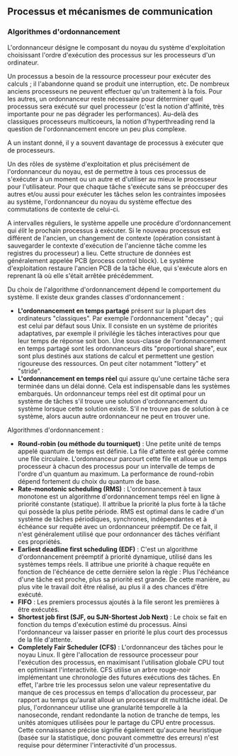 ## Processus et mécanismes de communication

### Algorithmes d'ordonnancement

L'ordonnanceur désigne le composant du noyau du système d'exploitation choisissant l'ordre
d'exécution des processus sur les processeurs d'un ordinateur.

Un processus a besoin de la ressource processeur pour exécuter des calculs ; il l'abandonne quand se
produit une interruption, etc. De nombreux anciens processeurs ne peuvent effectuer qu'un traitement
à la fois. Pour les autres, un ordonnanceur reste nécessaire pour déterminer quel processus sera
exécuté sur quel processeur (c'est la notion d'affinité, très importante pour ne pas dégrader les
performances). Au-delà des classiques processeurs multicoeurs, la notion d'hyperthreading rend la
question de l'ordonnancement encore un peu plus complexe.

A un instant donné, il y a souvent davantage de processus à exécuter que de processeurs.

Un des rôles de système d'exploitation et plus précisément de l'ordonnanceur du noyau, est de
permettre à tous ces processus de s'exécuter à un moment ou un autre et d'utiliser au mieux le
processeur pour l'utilisateur. Pour que chaque tâche s'exécute sans se préoccuper des autres et/ou
aussi pour exécuter les tâches selon les contraintes imposées au système, l'ordonnanceur du noyau du
système effectue des commutations de contexte de celui-ci.

A intervalles réguliers, le système appelle une procédure d'ordonnancement qui *élit* le prochain
processus à exécuter. Si le nouveau processus est différent de l'ancien, un changement de contexte
(opération consistant à sauvegarder le contexte d'exécution de l'ancienne tâche comme les registres
du processeur) a lieu. Cette structure de données est généralement appelée PCB (process control
block). Le système d'exploitation restaure l'ancien PCB de la tâche élue, qui s'exécute alors en
reprenant là où elle s'était arrêtée précédemment.

Du choix de l'algorithme d'ordonnancement dépend le comportement du système. Il existe deux grandes
classes d'ordonnancement :

* **L'ordonnancement en temps partagé** présent sur la plupart des ordinateurs "classiques". Par
  exemple l'ordonnancement "decay" ; qui est celui par défaut sous Unix. Il consiste en un système
  de priorités adaptatives, par exemple il privilégie les tâches interactives pour que leur temps de
  réponse soit bon. Une sous-classe de l'ordonnancement en temps partagé sont les ordonnanceurs dits
  "proportional share", eux sont plus destinés aux stations de calcul et permettent une gestion
  rigoureuse des ressources. On peut citer notamment "lottery" et "stride".
* **L'ordonnancement en temps réel** qui assure qu'une certaine tâche sera terminée dans un délai
  donné. Cela est indispensable dans les systèmes embarqués. Un ordonnanceur temps réel est dit
  optimal pour un système de tâches s'il trouve une solution d'ordonnancement du système lorsque
  cette solution existe. S'il ne trouve pas de solution à ce système, alors aucun autre ordonnanceur
  ne peut en trouver une.

Algorithmes d'ordonnancement :

* **Round-robin (ou méthode du tourniquet)** : Une petite unité de temps appelé quantum de temps est
  définie. La file d'attente est gérée comme une file circulaire. L'ordonnanceur parcourt cette file
  et alloue un temps processeur à chacun des processus pour un intervalle de temps de l'ordre d'un
  quantum au maximum. La performance de round-robin dépend fortement du choix du quantum de base.
* **Rate-monotonic scheduling (RMS)** : L'ordonnancement à taux monotone est un algorithme
  d'ordonnancement temps réel en ligne à priorité constante (statique). Il attribue la priorité la
  plus forte à la tâche qui possède la plus petite période. RMS est optimal dans le cadre d'un
  système de tâches périodiques, synchrones, indépendantes et à échéance sur requête avec un
  ordonnanceur préemptif. De ce fait, il n'est généralement utilisé que pour ordonnancer des tâches
  vérifiant ces propriétés.
* **Earliest deadline first scheduling (EDF)** : C'est un algorithme d'ordonnancement préemptif à
  priorité dynamique, utilisé dans les systèmes temps réels. Il attribue une priorité à chaque
  requête en fonction de l'échéance de cette dernière selon la règle : Plus l'échéance d'une tâche
  est proche, plus sa priorité est grande. De cette manière, au plus vite le travail doit être
  réalisé, au plus il a des chances d'être exécuté.
* **FIFO** : Les premiers processus ajoutés à la file seront les premières à être exécutés.
* **Shortest job first (SJF, ou SJN-Shortest Job Next)** : Le choix se fait en fonction du temps
  d'exécution estimé du processus. Ainsi l'ordonnanceur va laisser passer en priorité le plus court
  des processus de la file d'attente.
* **Completely Fair Scheduler (CFS)** : L'ordonnanceur des tâches pour le noyau Linux. Il gère
  l'allocation de ressource processeur pour l'exécution des processus, en maximisant l'utilisation
  globale CPU tout en optimisant l'interactivité. CFS utilise un arbre rouge-noir implémentant une
  chronologie des futures exécutions des tâches. En effet, l'arbre trie les processus selon une
  valeur representative du manque de ces processus en temps d'allocation du processeur, par rapport
  au temps qu'aurait alloué un processeur dit multitâche idéal. De plus, l'ordonnanceur utilise une
  granularité temporelle à la nanoseconde, rendant redondante la notion de tranche de temps, les
  unités atomiques utilisées pour le partage du CPU entre processus. Cette connaissance précise
  signifie également qu'aucune heuristique (basée sur la statistique, donc pouvant commettre des
  erreurs) n'est requise pour déterminer l'interactivité d'un processus.
